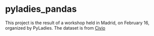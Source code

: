 # pyladies_pandas

This project is the result of a workshop held in Madrid, on February 16, organized by PyLadies. The dataset is from [Civio](https://datos.civio.es/datasets/)
